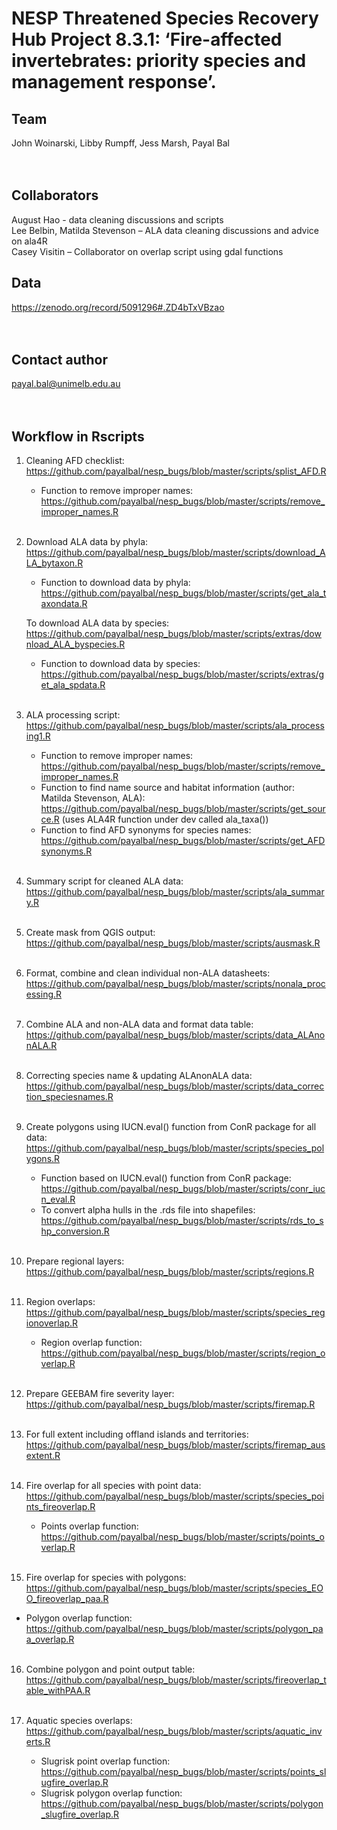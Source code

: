 # NESP Threatened Species Recovery Hub Project 8.3.1: ‘Fire-affected invertebrates: priority species and management response’.


## Team
John Woinarski, Libby Rumpff, Jess Marsh, Payal Bal  <br> <br> <br>


## Collaborators
August Hao - data cleaning discussions and scripts <br>
Lee Belbin, Matilda Stevenson – ALA data cleaning discussions and advice on ala4R <br>
Casey Visitin – Collaborator on overlap script using gdal functions <br>


## Data
https://zenodo.org/record/5091296#.ZD4bTxVBzao  <br> <br> <br>


## Contact author
payal.bal@unimelb.edu.au <br> <br> <br>

  
## Workflow in Rscripts
1.	Cleaning AFD checklist: https://github.com/payalbal/nesp_bugs/blob/master/scripts/splist_AFD.R  <br>
    *	Function to remove improper names: https://github.com/payalbal/nesp_bugs/blob/master/scripts/remove_improper_names.R <br> <br>

2.	Download ALA data by phyla: https://github.com/payalbal/nesp_bugs/blob/master/scripts/download_ALA_bytaxon.R <br>
    *	Function to download data by phyla: https://github.com/payalbal/nesp_bugs/blob/master/scripts/get_ala_taxondata.R <br>

    To download ALA data by species: https://github.com/payalbal/nesp_bugs/blob/master/scripts/extras/download_ALA_byspecies.R <br>
      *	Function to download data by species: https://github.com/payalbal/nesp_bugs/blob/master/scripts/extras/get_ala_spdata.R <br> <br>

3.	ALA processing script: https://github.com/payalbal/nesp_bugs/blob/master/scripts/ala_processing1.R <br>
    *	Function to remove improper names: https://github.com/payalbal/nesp_bugs/blob/master/scripts/remove_improper_names.R <br>
    *	Function to find name source and habitat information (author: Matilda Stevenson, ALA): https://github.com/payalbal/nesp_bugs/blob/master/scripts/get_source.R (uses ALA4R function under dev called ala_taxa()) <br>
    *	Function to find AFD synonyms for species names: https://github.com/payalbal/nesp_bugs/blob/master/scripts/get_AFDsynonyms.R <br> <br>

4.	Summary script for cleaned ALA data: https://github.com/payalbal/nesp_bugs/blob/master/scripts/ala_summary.R <br> <br>

5.	Create mask from QGIS output: https://github.com/payalbal/nesp_bugs/blob/master/scripts/ausmask.R <br> <br>

6.	Format, combine and clean individual non-ALA datasheets: https://github.com/payalbal/nesp_bugs/blob/master/scripts/nonala_processing.R <br> <br>

7.	Combine ALA and non-ALA data and format data table: https://github.com/payalbal/nesp_bugs/blob/master/scripts/data_ALAnonALA.R <br> <br>

8.	Correcting species name & updating ALAnonALA data: https://github.com/payalbal/nesp_bugs/blob/master/scripts/data_correction_speciesnames.R <br> <br>

9.	Create polygons using IUCN.eval() function from ConR package for all data: https://github.com/payalbal/nesp_bugs/blob/master/scripts/species_polygons.R <br>
    *	Function based on IUCN.eval() function from ConR package: https://github.com/payalbal/nesp_bugs/blob/master/scripts/conr_iucn_eval.R <br>
    *	To convert alpha hulls in the .rds file into shapefiles: https://github.com/payalbal/nesp_bugs/blob/master/scripts/rds_to_shp_conversion.R <br> <br>

10.	Prepare regional layers: https://github.com/payalbal/nesp_bugs/blob/master/scripts/regions.R  <br> <br>

11.	Region overlaps: https://github.com/payalbal/nesp_bugs/blob/master/scripts/species_regionoverlap.R <br>
    *	Region overlap function: https://github.com/payalbal/nesp_bugs/blob/master/scripts/region_overlap.R <br> <br>

12.	Prepare GEEBAM fire severity layer: https://github.com/payalbal/nesp_bugs/blob/master/scripts/firemap.R <br> <br>

13.	For full extent including offland islands and territories: https://github.com/payalbal/nesp_bugs/blob/master/scripts/firemap_ausextent.R <br> <br>

14.	Fire overlap for all species with point data: https://github.com/payalbal/nesp_bugs/blob/master/scripts/species_points_fireoverlap.R <br>
    *	Points overlap function: https://github.com/payalbal/nesp_bugs/blob/master/scripts/points_overlap.R <br> <br>

15.	Fire overlap for species with polygons: https://github.com/payalbal/nesp_bugs/blob/master/scripts/species_EOO_fireoverlap_paa.R  <br>
   *	Polygon overlap function: https://github.com/payalbal/nesp_bugs/blob/master/scripts/polygon_paa_overlap.R <br> <br>

16.	Combine polygon and point output table: https://github.com/payalbal/nesp_bugs/blob/master/scripts/fireoverlap_table_withPAA.R <br> <br>

17.	Aquatic species overlaps: https://github.com/payalbal/nesp_bugs/blob/master/scripts/aquatic_inverts.R <br>
    *	Slugrisk point overlap function: https://github.com/payalbal/nesp_bugs/blob/master/scripts/points_slugfire_overlap.R <br>
    *	Slugrisk polygon overlap function: https://github.com/payalbal/nesp_bugs/blob/master/scripts/polygon_slugfire_overlap.R <br>
 
